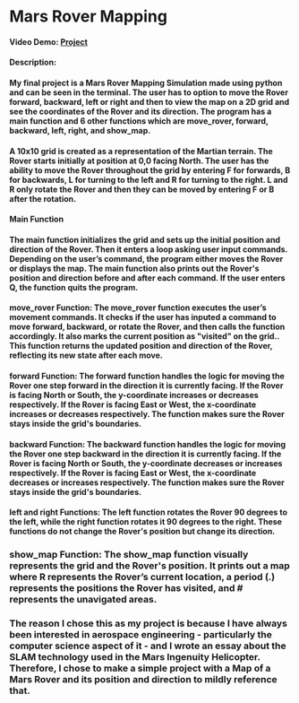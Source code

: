 # Mars Rover Mapping
#### Video Demo: [Project](https://youtu.be/N_Hd6mTGTZA)
#### Description:
#### My final project is a Mars Rover Mapping Simulation made using python and can be seen in the terminal. The user has to option to move the Rover forward, backward, left or right and then to view the map on a 2D grid and see the coordinates of the Rover and its direction. The program has a main function and 6 other functions which are move_rover, forward, backward, left, right, and show_map.

#### A 10x10 grid is created as a representation of the Martian terrain. The Rover starts initially at position at 0,0 facing North. The user has the ability to move the Rover throughout the grid by entering F for forwards, B for backwards, L for turning to the left and R for turning to the right. L and R only rotate the Rover and then they can be moved by entering F or B after the rotation.


#### Main Function
#### The main function initializes the grid and sets up the initial position and direction of the Rover. Then it enters a loop asking user input commands. Depending on the user’s command, the program either moves the Rover or displays the map. The main function also prints out the Rover's position and direction before and after each command. If the user enters Q, the function quits the program.

#### move_rover Function: The move_rover function executes the user’s movement commands. It checks if the user has inputed a command to move forward, backward, or rotate the Rover, and then calls the function accordingly. It also marks the current position as "visited" on the grid.. This function returns the updated position and direction of the Rover, reflecting its new state after each move.

#### forward Function: The forward function handles the logic for moving the Rover one step forward in the direction it is currently facing. If the Rover is facing North or South, the y-coordinate increases or decreases respectively. If the Rover is facing East or West, the x-coordinate increases or decreases respectively. The function makes sure the Rover stays inside the grid's boundaries.

#### backward Function: The backward function handles the logic for moving the Rover one step backward in the direction it is currently facing. If the Rover is facing North or South, the y-coordinate decreases or increases respectively. If the Rover is facing East or West, the x-coordinate decreases or increases respectively. The function makes sure the Rover stays inside the grid's boundaries.

#### left and right Functions: The left function rotates the Rover 90 degrees to the left, while the right function rotates it 90 degrees to the right. These functions do not change the Rover's position but change its direction.

### show_map Function: The show_map function visually represents the grid and the Rover's position. It prints out a map where R represents the Rover’s current location, a period (.) represents the positions the Rover has visited, and # represents the unavigated areas.

### The reason I chose this as my project is because I have always been interested in aerospace engineering - particularly the computer science aspect of it - and I wrote an essay about the SLAM technology used in the Mars Ingenuity Helicopter. Therefore, I chose to make a simple project with a Map of a Mars Rover and its position and direction to mildly reference that.
